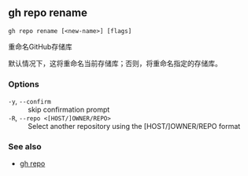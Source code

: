 

## gh repo rename

```
gh repo rename [<new-name>] [flags]
```

重命名GitHub存储库

默认情况下，这将重命名当前存储库；否则，将重命名指定的存储库。

### Options

<dl class="flags">
	<dt><code>-y</code>, <code>--confirm</code></dt>
	<dd>skip confirmation prompt</dd>

<dt><code>-R</code>, <code>--repo &lt;[HOST/]OWNER/REPO&gt;</code></dt>
<dd>Select another repository using the [HOST/]OWNER/REPO format</dd>

</dl>

### See also

-   [gh repo](./gh_repo.zh.md)
